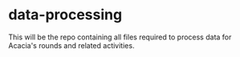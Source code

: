 # data-processing

This will be the repo containing all files required to process data for Acacia's rounds and related activities.

